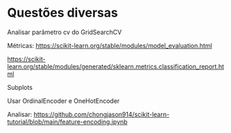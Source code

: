 # Questões diversas

Analisar parâmetro cv do GridSearchCV

Métricas:
https://scikit-learn.org/stable/modules/model_evaluation.html

https://scikit-learn.org/stable/modules/generated/sklearn.metrics.classification_report.html

Subplots

Usar OrdinalEncoder e OneHotEncoder

Analisar: https://github.com/chongjason914/scikit-learn-tutorial/blob/main/feature-encoding.ipynb
